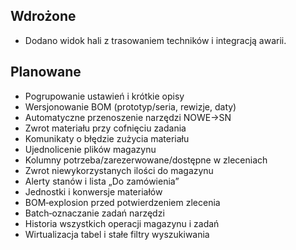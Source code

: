 ## Wdrożone
- Dodano widok hali z trasowaniem techników i integracją awarii.

## Planowane
- Pogrupowanie ustawień i krótkie opisy
- Wersjonowanie BOM (prototyp/seria, rewizje, daty)
- Automatyczne przenoszenie narzędzi NOWE→SN
- Zwrot materiału przy cofnięciu zadania
- Komunikaty o błędzie zużycia materiału
- Ujednolicenie plików magazynu
- Kolumny potrzeba/zarezerwowane/dostępne w zleceniach
- Zwrot niewykorzystanych ilości do magazynu
- Alerty stanów i lista „Do zamówienia”
- Jednostki i konwersje materiałów
- BOM‑explosion przed potwierdzeniem zlecenia
- Batch‑oznaczanie zadań narzędzi
- Historia wszystkich operacji magazynu i zadań
- Wirtualizacja tabel i stałe filtry wyszukiwania
